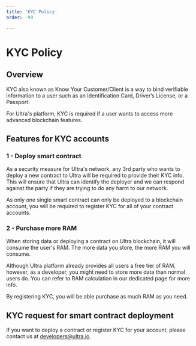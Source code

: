 ```yaml
---
title: 'KYC Policy'
order: -99

---
```


# KYC Policy

## Overview

KYC also known as Know Your Customer/Client is a way to bind verifiable information to a user such as an Identification Card, Driver’s License, or a Passport.

For Ultra's platform, KYC is required if a user wants to access more advanced blockchain features.

## Features for KYC accounts

### 1 - Deploy smart contract

As a security measure for Ultra's network, any 3rd party who wants to deploy a new contract to Ultra will be required to provide their KYC info. This will ensure that Ultra can identify the deployer and we can respond against the party if they are trying to do any harm to our network.

As only one single smart contract can only be deployed to a blockchain account, you will be required to register KYC for all of your contract accounts.

### 2 - Purchase more RAM

When storing data or deploying a contract on Ultra blockchain, it will consume the user's RAM. The more data you store, the more RAM you will consume.

Although Ultra platform already provides all users a free tier of RAM, however, as a developer, you might need to store more data than normal users do. You can refer to RAM calculation in our dedicated page for more info.

By registering KYC, you will be able purchase as much RAM as you need.

## KYC request for smart contract deployment

If you want to deploy a contract or register KYC for your account, please contact us at [developers@ultra.io](developers@ultra.io).
